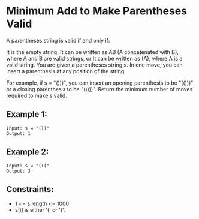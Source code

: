 # Minimum Add to Make Parentheses Valid

A parentheses string is valid if and only if:

It is the empty string,
It can be written as AB (A concatenated with B), where A and B are valid strings, or
It can be written as (A), where A is a valid string.
You are given a parentheses string s. In one move, you can insert a parenthesis at any position of the string.

For example, if s = "()))", you can insert an opening parenthesis to be "(()))" or a closing parenthesis to be "())))".
Return the minimum number of moves required to make s valid.

## Example 1:

```
Input: s = "())"
Output: 1
```

## Example 2:

```
Input: s = "((("
Output: 3
```

## Constraints:

- 1 <= s.length <= 1000
- s[i] is either '(' or ')'.
